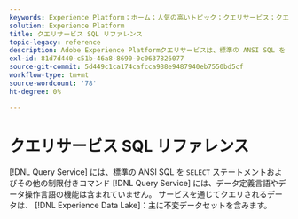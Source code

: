```yaml
---
keywords: Experience Platform；ホーム；人気の高いトピック；クエリサービス；クエリサービス；SQL;SQL 参照；
solution: Experience Platform
title: クエリサービス SQL リファレンス
topic-legacy: reference
description: Adobe Experience Platformクエリサービスは、標準の ANSI SQL を SELECT 文やその他の制限付きコマンドに使用する機能を提供します。
exl-id: 81d7d440-c51b-46a8-8690-0c0637826077
source-git-commit: 5d449c1ca174cafcca988e9487940eb7550bd5cf
workflow-type: tm+mt
source-wordcount: '78'
ht-degree: 0%

---
```


# クエリサービス SQL リファレンス

[!DNL Query Service] には、標準の ANSI SQL を `SELECT` ステートメントおよびその他の制限付きコマンド [!DNL Query Service] には、データ定義言語やデータ操作言語の機能は含まれていません。 サービスを通じてクエリされるデータは、 [!DNL Experience Data Lake]：主に不変データセットを含みます。
